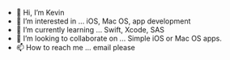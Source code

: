- 👋 Hi, I’m Kevin
- 👀 I’m interested in ... iOS, Mac OS, app development
- 🌱 I’m currently learning ... Swift, Xcode, SAS
- 💞️ I’m looking to collaborate on ... Simple iOS or Mac OS apps.
- 📫 How to reach me ... email please

<!---
AsianPockyz/AsianPockyz is a ✨ special ✨ repository because its `README.md` (this file) appears on your GitHub profile.
You can click the Preview link to take a look at your changes.
--->
